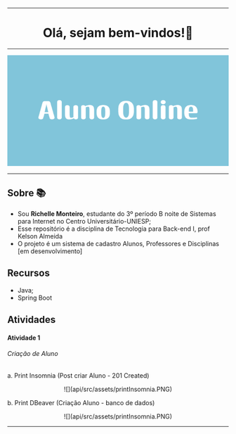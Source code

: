 <hr>

 <div align=center>

# Olá, sejam bem-vindos!:wave:

<hr>

![](api/src/assets/banner_Aluno_Online.png)

 <hr>

 </div>

## Sobre :books:
- Sou **Richelle Monteiro**, estudante do 3º período B noite de Sistemas para Internet no Centro Universitário-UNIESP;
- Esse repositório é a disciplina de Tecnologia para Back-end I, prof Kelson Almeida
- O projeto é um sistema de cadastro Alunos, Professores e Disciplinas [em desenvolvimento]

## Recursos

 - Java;
 - Spring Boot

## Atividades

#### Atividade 1

###### Criação de Aluno

a. Print Insomnia (Post criar Aluno - 201 Created)

<div align="center">
![](api/src/assets/printInsomnia.PNG)
</div>

b. Print DBeaver (Criação Aluno - banco de dados)
<div align="center">
![](api/src/assets/printInsomnia.PNG)
</div>

<hr>
